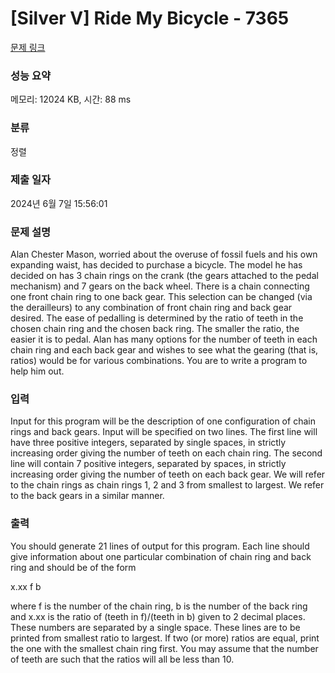 # [Silver V] Ride My Bicycle - 7365 

[문제 링크](https://www.acmicpc.net/problem/7365) 

### 성능 요약

메모리: 12024 KB, 시간: 88 ms

### 분류

정렬

### 제출 일자

2024년 6월 7일 15:56:01

### 문제 설명

<p>Alan Chester Mason, worried about the overuse of fossil fuels and his own expanding waist, has decided to purchase a bicycle. The model he has decided on has 3 chain rings on the crank (the gears attached to the pedal mechanism) and 7 gears on the back wheel. There is a chain connecting one front chain ring to one back gear. This selection can be changed (via the derailleurs) to any combination of front chain ring and back gear desired. The ease of pedalling is determined by the ratio of teeth in the chosen chain ring and the chosen back ring. The smaller the ratio, the easier it is to pedal. Alan has many options for the number of teeth in each chain ring and each back gear and wishes to see what the gearing (that is, ratios) would be for various combinations. You are to write a program to help him out.</p>

### 입력 

 <p>Input for this program will be the description of one configuration of chain rings and back gears. Input will be specified on two lines. The first line will have three positive integers, separated by single spaces, in strictly increasing order giving the number of teeth on each chain ring. The second line will contain 7 positive integers, separated by spaces, in strictly increasing order giving the number of teeth on each back gear. We will refer to the chain rings as chain rings 1, 2 and 3 from smallest to largest. We refer to the back gears in a similar manner.</p>

### 출력 

 <p>You should generate 21 lines of output for this program. Each line should give information about one particular combination of chain ring and back ring and should be of the form</p>

<p>x.xx f b</p>

<p>where f is the number of the chain ring, b is the number of the back ring and x.xx is the ratio of (teeth in f)/(teeth in b) given to 2 decimal places. These numbers are separated by a single space. These lines are to be printed from smallest ratio to largest. If two (or more) ratios are equal, print the one with the smallest chain ring first. You may assume that the number of teeth are such that the ratios will all be less than 10.</p>

